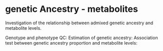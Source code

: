 # genetic Ancestry - metabolites
Investigation of the relationship between admixed genetic ancestry and metabolite levels.

Genotype and phenotype QC: 
Estimation of genetic ancestry:
Association test between genetic ancestry proportion and metabolite levels: 
